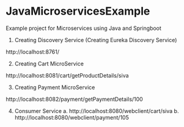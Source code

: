# JavaMicroservicesExample
Example project for Microservices using Java and Springboot


1. Creating Discovery Service (Creating Eureka Discovery Service)

http://localhost:8761/

2. Creating Cart MicroService

http://localhost:8081/cart/getProductDetails/siva

3. Creating Payment MicroService

http://localhost:8082/payment/getPaymentDetails/100

4. Consumer Service
  a. http://localhost:8080/webclient/cart/siva
  b. http://localhost:8080/webclient/payment/105
